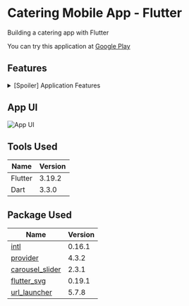 # Catering Mobile App - Flutter

Building a catering app with Flutter

You can try this application at [Google Play](https://play.google.com/store/apps/details?id=com.frasnym.catering_app)

## Features
<details>
    <summary>[Spoiler] Application Features</summary>
    <ul>
        <li>
            <b>1.0.0</b>
            <ul>
                <li>
                    <b>New Features</b>
                    <ul>
                        <li>Home Screen</li>
                        <li>Product Overview</li>
                        <li>Product Detail</li>
                        <li>Cart</li>
                        <li>Order via WhatsApp</li>
                    </ul>
                </li>
            </ul>
        </li>
        <li>
            <b>1.0.1</b>
            <ul>
                <li>
                    <b>Bug Fix</b>
                    <ul>
                        <li>Order via WhatsApp</li>
                    </ul>
                </li>
                <li>
                    <b>New Features</b>
                    <ul>
                        <li>Cart Count Badge</li>
                        <li>Instant Checkout</li>
                    </ul>
                </li>
            </ul>
        </li>
        <li>
            <b>1.0.2</b>
            <ul>
                <li>
                    <b>Improve Security & Performance</b>
                </li>
            </ul>
        </li>
    </ul>
</details>


## App UI

![App UI](/ui.png)

## Tools Used

| Name | Version |
| ------ | ------ |
| Flutter | 3.19.2 |
| Dart | 3.3.0 |

## Package Used

| Name | Version |
| ------ | ------ |
| [intl](https://pub.dev/packages/intl) | 0.16.1 |
| [provider](https://pub.dev/packages/provider) | 4.3.2 |
| [carousel_slider](https://pub.dev/packages/carousel_slider) | 2.3.1 |
| [flutter_svg](https://pub.dev/packages/flutter_svg) | 0.19.1 |
| [url_launcher](https://pub.dev/packages/url_launcher) | 5.7.8 |